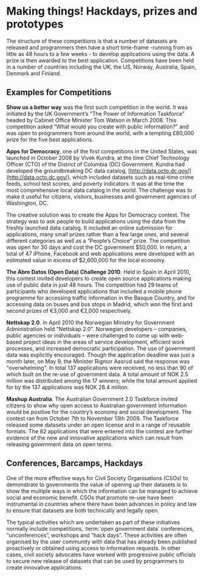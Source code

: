 Making things! Hackdays, prizes and prototypes
==============================================

The structure of these competitions is that a number of datasets are
released and programmers then have a short time-frame -running from as
little as 48 hours to a few weeks - to develop applications using the
data. A prize is then awarded to the best application. Competitions have
been held in a number of countries including the UK, the US, Norway,
Australia, Spain, Denmark and Finland.

Examples for Competitions
-------------------------

**Show us a better way** was the first such competition in the world. It
was initiated by the UK Government’s “The Power of Information
Taskforce” headed by Cabinet Office Minister Tom Watson in March 2008.
This competition asked “What would you create with public information?”
and was open to programmers from around the world, with a tempting
£80,000 prize for the five best applications.

**Apps for Democracy**, one of the first competitions in the United
States, was launched in October 2008 by Vivek Kundra, at the time Chief
Technology Officer (CTO) of the District of Columbia (DC) Government.
Kundra had developed the groundbreaking DC data catalog,
[http://data.octo.dc.gov/](http://data.octo.dc.gov/), which included
datasets such as real-time crime feeds, school test scores, and poverty
indicators. It was at the time the most comprehensive local data catalog
in the world. The challenge was to make it useful for citizens,
visitors, businesses and government agencies of Washington, DC.

The creative solution was to create the Apps for Democracy contest. The
strategy was to ask people to build applications using the data from the
freshly launched data catalog. It included an online submission for
applications, many small prizes rather than a few large ones, and
several different categories as well as a “People’s Choice” prize. The
competition was open for 30 days and cost the DC government $50,000. In
return, a total of 47 iPhone, Facebook and web applications were
developed with an estimated value in excess of $2,600,000 for the local
economy.

**The Abre Datos (Open Data) Challenge 2010**. Held in Spain in April
2010, this contest invited developers to create open source applications
making use of public data in just 48 hours. The competition had 29 teams
of participants who developed applications that included a mobile phone
programme for accessing traffic information in the Basque Country, and
for accessing data on buses and bus stops in Madrid, which won the first
and second prizes of €3,000 and €2,000 respectively.

**Nettskap 2.0**. In April 2010 the Norwegian Ministry for Government
Administration held "Nettskap 2.0". Norwegian developers – companies,
public agencies or individuals – were challenged to come up with
web-based project ideas in the areas of service development, efficient
work processes, and increased democratic participation. The use of
government data was explicitly encouraged. Though the application
deadline was just a month later, on May 9, the Minister Rigmor Aasrud
said the response was "overwhelming". In total 137 applications were
received, no less than 90 of which built on the re-use of government
data. A total amount of NOK 2.5 million was distributed among the 17
winners; while the total amount applied for by the 137 applications was
NOK 28.4 million.

**Mashup Australia**. The Australian Government 2.0 Taskforce invited
citizens to show why open access to Australian government information
would be positive for the country’s economy and social development. The
contest ran from October 7th to November 13th 2009. The Taskforce
released some datasets under an open license and in a range of reusable
formats. The 82 applications that were entered into the contest are
further evidence of the new and innovative applications which can result
from releasing government data on open terms.

Conferences, Barcamps, Hackdays
-------------------------------

One of the more effective ways for Civil Society Organisations (CSOs) to
demonstrate to governments the value of opening up their datasets is to
show the multiple ways in which the information can be managed to
achieve social and economic benefit. CSOs that promote re-use have been
instrumental in countries where there have been advances in policy and
law to ensure that datasets are both technically and legally open.

The typical activities which are undertaken as part of these initiatives
normally include competitions, :term:\`open government data\`
conferences, “unconferences”, workshops and “hack days”. These
activities are often organised by the user community with data that has
already been published proactively or obtained using access to
information requests. In other cases, civil society advocates have
worked with progressive public officials to secure new release of
datasets that can be used by programmers to create innovative
applications.
